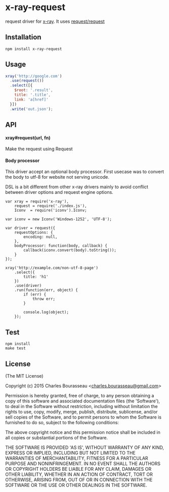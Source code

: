 
# x-ray-request

  request driver for [x-ray](https://github.com/lapwinglabs/x-ray). It uses [request/request](https://github.com/request/request)

## Installation

```
npm install x-ray-request
```

## Usage

```js
xray('http://google.com')
  .use(request())
  .select([{
    $root: '.result',
    title: '.title',
    link: 'a[href]'
  }])
  .write('out.json');
```

## API

#### xray#request(url, fn)

Make the request using Request

#### Body processor

This driver accept an optional body processor. First usecase was to convert the body to utf-8 for website not serving unicode.

DSL is a bit different from other x-ray drivers mainly to avoid conflict between driver options and request engine options.

```
var xray = require('x-ray'),
	request = require('./index.js'),
	Iconv  = require('iconv').Iconv;
	
var iconv = new Iconv('Windows-1252', 'UTF-8');
	
var driver = request({
	requestOptions: {
		encoding: null,
	},
	bodyProcessor: function(body, callback) {
		callback(iconv.convert(body).toString());
	}
});
	
xray('http://example.com/non-utf-8-page')
	.select({
		title: 'h1'
	})
	.use(driver)
	.run(function(err, object) {
		if (err) {
			throw err;
		}

		console.log(object);
	});
````

## Test

```
npm install
make test
```

## License

(The MIT License)

Copyright (c) 2015 Charles Bourasseau &lt;charles.bourasseau@gmail.com&gt;

Permission is hereby granted, free of charge, to any person obtaining
a copy of this software and associated documentation files (the
'Software'), to deal in the Software without restriction, including
without limitation the rights to use, copy, modify, merge, publish,
distribute, sublicense, and/or sell copies of the Software, and to
permit persons to whom the Software is furnished to do so, subject to
the following conditions:

The above copyright notice and this permission notice shall be
included in all copies or substantial portions of the Software.

THE SOFTWARE IS PROVIDED 'AS IS', WITHOUT WARRANTY OF ANY KIND,
EXPRESS OR IMPLIED, INCLUDING BUT NOT LIMITED TO THE WARRANTIES OF
MERCHANTABILITY, FITNESS FOR A PARTICULAR PURPOSE AND NONINFRINGEMENT.
IN NO EVENT SHALL THE AUTHORS OR COPYRIGHT HOLDERS BE LIABLE FOR ANY
CLAIM, DAMAGES OR OTHER LIABILITY, WHETHER IN AN ACTION OF CONTRACT,
TORT OR OTHERWISE, ARISING FROM, OUT OF OR IN CONNECTION WITH THE
SOFTWARE OR THE USE OR OTHER DEALINGS IN THE SOFTWARE.
